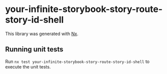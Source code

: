 # your-infinite-storybook-story-route-story-id-shell

This library was generated with [Nx](https://nx.dev).

## Running unit tests

Run `nx test your-infinite-storybook-story-route-story-id-shell` to execute the unit tests.
